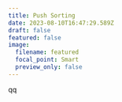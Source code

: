 ```yaml
---
title: Push Sorting
date: 2023-08-10T16:47:29.589Z
draft: false
featured: false
image:
  filename: featured
  focal_point: Smart
  preview_only: false
---
```

q﻿q